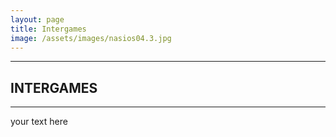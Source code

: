 ```yaml
---
layout: page
title: Intergames
image: /assets/images/nasios04.3.jpg
---
```

-------------

## **INTERGAMES**

-------------

your text here
